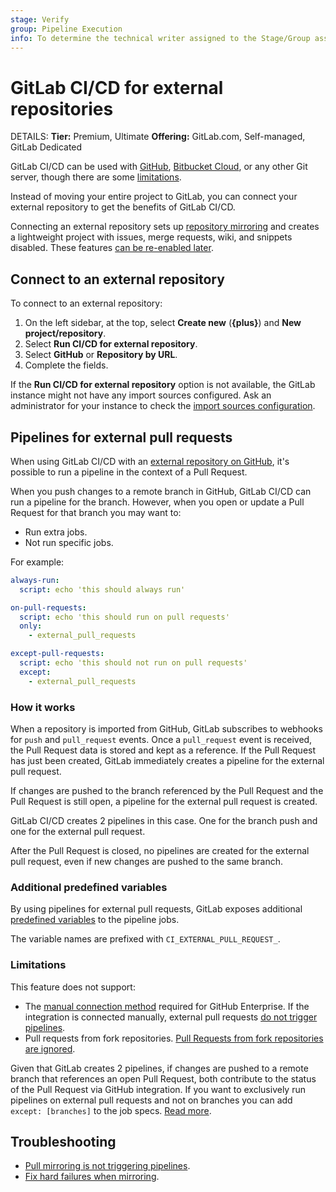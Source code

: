 ```yaml
---
stage: Verify
group: Pipeline Execution
info: To determine the technical writer assigned to the Stage/Group associated with this page, see https://handbook.gitlab.com/handbook/product/ux/technical-writing/#assignments
---
```


# GitLab CI/CD for external repositories

DETAILS:
**Tier:** Premium, Ultimate
**Offering:** GitLab.com, Self-managed, GitLab Dedicated

GitLab CI/CD can be used with [GitHub](github_integration.md), [Bitbucket Cloud](bitbucket_integration.md),
or any other Git server, though there are some [limitations](#limitations).

Instead of moving your entire project to GitLab, you can connect your
external repository to get the benefits of GitLab CI/CD.

Connecting an external repository sets up [repository mirroring](../../user/project/repository/mirror/index.md)
and creates a lightweight project with issues, merge requests, wiki, and
snippets disabled. These features
[can be re-enabled later](../../user/project/settings/index.md#configure-project-features-and-permissions).

## Connect to an external repository

To connect to an external repository:

1. On the left sidebar, at the top, select **Create new** (**{plus}**) and **New project/repository**.
1. Select **Run CI/CD for external repository**.
1. Select **GitHub** or **Repository by URL**.
1. Complete the fields.

If the **Run CI/CD for external repository** option is not available, the GitLab instance
might not have any import sources configured. Ask an administrator for your instance to check
the [import sources configuration](../../administration/settings/import_and_export_settings.md#configure-allowed-import-sources).

## Pipelines for external pull requests

When using GitLab CI/CD with an [external repository on GitHub](github_integration.md),
it's possible to run a pipeline in the context of a Pull Request.

When you push changes to a remote branch in GitHub, GitLab CI/CD can run a pipeline for
the branch. However, when you open or update a Pull Request for that branch you may want to:

- Run extra jobs.
- Not run specific jobs.

For example:

```yaml
always-run:
  script: echo 'this should always run'

on-pull-requests:
  script: echo 'this should run on pull requests'
  only:
    - external_pull_requests

except-pull-requests:
  script: echo 'this should not run on pull requests'
  except:
    - external_pull_requests
```

### How it works

When a repository is imported from GitHub, GitLab subscribes to webhooks
for `push` and `pull_request` events. Once a `pull_request` event is received,
the Pull Request data is stored and kept as a reference. If the Pull Request
has just been created, GitLab immediately creates a pipeline for the external
pull request.

If changes are pushed to the branch referenced by the Pull Request and the
Pull Request is still open, a pipeline for the external pull request is
created.

GitLab CI/CD creates 2 pipelines in this case. One for the
branch push and one for the external pull request.

After the Pull Request is closed, no pipelines are created for the external pull
request, even if new changes are pushed to the same branch.

### Additional predefined variables

By using pipelines for external pull requests, GitLab exposes additional
[predefined variables](../variables/predefined_variables.md) to the pipeline jobs.

The variable names are prefixed with `CI_EXTERNAL_PULL_REQUEST_`.

### Limitations

This feature does not support:

- The [manual connection method](github_integration.md#connect-manually) required for GitHub Enterprise.
  If the integration is connected manually, external pull requests [do not trigger pipelines](https://gitlab.com/gitlab-org/gitlab/-/issues/323336#note_884820753).
- Pull requests from fork repositories. [Pull Requests from fork repositories are ignored](https://gitlab.com/gitlab-org/gitlab/-/issues/5667).

Given that GitLab creates 2 pipelines, if changes are pushed to a remote branch that
references an open Pull Request, both contribute to the status of the Pull Request
via GitHub integration. If you want to exclusively run pipelines on external pull
requests and not on branches you can add `except: [branches]` to the job specs.
[Read more](https://gitlab.com/gitlab-org/gitlab/-/issues/24089#workaround).

## Troubleshooting

- [Pull mirroring is not triggering pipelines](../../user/project/repository/mirror/troubleshooting.md#pull-mirroring-is-not-triggering-pipelines).
- [Fix hard failures when mirroring](../../user/project/repository/mirror/pull.md#fix-hard-failures-when-mirroring).
